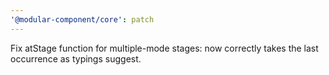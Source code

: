 ```yaml
---
'@modular-component/core': patch
---
```


Fix atStage function for multiple-mode stages: now correctly takes the last occurrence as typings suggest.
